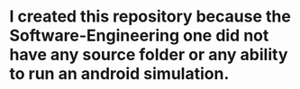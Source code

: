 # I created this repository because the Software-Engineering one did not have any source folder or any ability to run an android simulation.